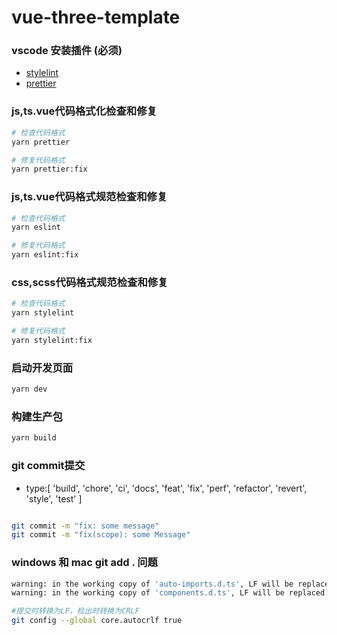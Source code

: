 # vue-three-template
### vscode 安装插件 (**必须**)

- [stylelint](https://marketplace.visualstudio.com/items?itemName=stylelint.vscode-stylelint)
- [prettier](https://marketplace.visualstudio.com/items?itemName=esbenp.prettier-vscode)


### js,ts.vue代码格式化检查和修复
```bash
# 检查代码格式
yarn prettier

# 修复代码格式
yarn prettier:fix
```

### js,ts.vue代码格式规范检查和修复
```bash
# 检查代码格式
yarn eslint

# 修复代码格式
yarn eslint:fix
```

### css,scss代码格式规范检查和修复
```bash
# 检查代码格式
yarn stylelint

# 修复代码格式
yarn stylelint:fix
```

### 启动开发页面
```bash
yarn dev
```

### 构建生产包
```bash
yarn build
```

### git commit提交

* type:[
  'build', 'chore', 'ci', 'docs', 'feat', 'fix',
  'perf', 'refactor', 'revert', 'style', 'test'
]


```bash

git commit -m "fix: some message"
git commit -m "fix(scope): some Message" 

```


### windows 和 mac git add . 问题
```bash
warning: in the working copy of 'auto-imports.d.ts', LF will be replaced by CRLF the next time Git touches it
warning: in the working copy of 'components.d.ts', LF will be replaced by CRLF the next time Git touches it

#提交时转换为LF，检出时转换为CRLF
git config --global core.autocrlf true

```